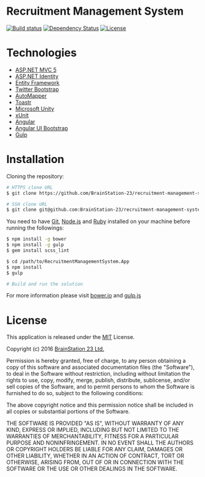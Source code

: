 # Recruitment Management System

[![Build status](https://ci.appveyor.com/api/projects/status/7sa9b0lnwjen7808?svg=true)](https://ci.appveyor.com/project/shibbir/recruitment-management-system-nv0ec)
[![Dependency Status](https://www.versioneye.com/user/projects/561946aca193340f320004b1/badge.svg?style=flat)](https://www.versioneye.com/user/projects/561946aca193340f320004b1)
[![License](https://img.shields.io/npm/l/express.svg)](http://opensource.org/licenses/MIT)

# Technologies

* [ASP.NET MVC 5](http://www.asp.net/mvc)
* [ASP.NET Identity](http://www.asp.net/identity)
* [Entity Framework](http://www.asp.net/entity-framework)
* [Twitter Bootstrap](http://getbootstrap.com/)
* [AutoMapper](http://automapper.org/)
* [Toastr](http://codeseven.github.io/toastr/)
* [Microsoft Unity](http://unity.codeplex.com/)
* [xUnit](https://xunit.github.io/)
* [Angular](https://angularjs.org/)
* [Angular UI Bootstrap](http://angular-ui.github.io/bootstrap/)
* [Gulp](http://gulpjs.com/)

# Installation

Cloning the repository:

```bash
# HTTPS clone URL
$ git clone https://github.com/BrainStation-23/recruitment-management-system.git

# SSH clone URL
$ git clone git@github.com:BrainStation-23/recruitment-management-system.git
```

You need to have [Git](https://git-scm.com/), [Node.js](https://nodejs.org/en/) and [Ruby](http://rubyinstaller.org/) installed on your machine before running the followings:

```bash
$ npm install -g bower
$ npm install -g gulp
$ gem install scss_lint

$ cd /path/to/RecruitmentManagementSystem.App
$ npm install
$ gulp

# Build and run the solution
```
For more information please visit [bower.io](http://bower.io/) and [gulp.js](http://gulpjs.com/)

# License

This application is released under the [MIT](http://www.opensource.org/licenses/MIT) License.

Copyright (c) 2016 [BrainStation 23 Ltd.](http://brainstation-23.com/)

Permission is hereby granted, free of charge, to any person obtaining a copy of this software and associated documentation files (the "Software"), to deal in the Software without restriction, including without limitation the rights to use, copy, modify, merge, publish, distribute, sublicense, and/or sell copies of the Software, and to permit persons to whom the Software is furnished to do so, subject to the following conditions:

The above copyright notice and this permission notice shall be included in all copies or substantial portions of the Software.

THE SOFTWARE IS PROVIDED "AS IS", WITHOUT WARRANTY OF ANY KIND, EXPRESS OR IMPLIED, INCLUDING BUT NOT LIMITED TO THE WARRANTIES OF MERCHANTABILITY, FITNESS FOR A PARTICULAR PURPOSE AND NONINFRINGEMENT. IN NO EVENT SHALL THE AUTHORS OR COPYRIGHT HOLDERS BE LIABLE FOR ANY CLAIM, DAMAGES OR OTHER LIABILITY, WHETHER IN AN ACTION OF CONTRACT, TORT OR OTHERWISE, ARISING FROM, OUT OF OR IN CONNECTION WITH THE SOFTWARE OR THE USE OR OTHER DEALINGS IN THE SOFTWARE.